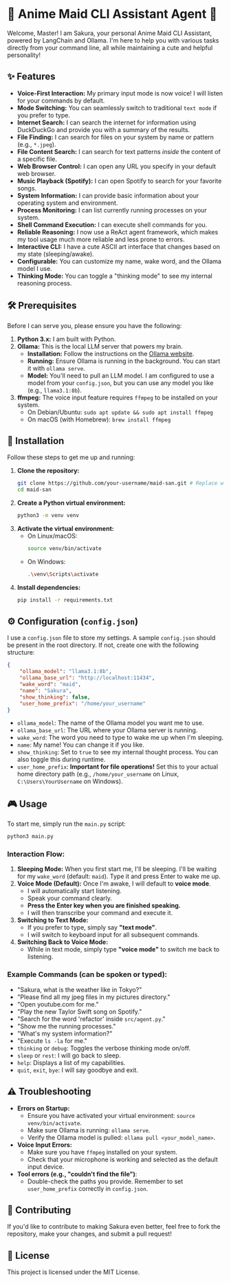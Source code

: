 # 🌸 Anime Maid CLI Assistant Agent 🌸

Welcome, Master! I am Sakura, your personal Anime Maid CLI Assistant, powered by LangChain and Ollama. I'm here to help you with various tasks directly from your command line, all while maintaining a cute and helpful personality!

## ✨ Features

*   **Voice-First Interaction:** My primary input mode is now voice! I will listen for your commands by default.
*   **Mode Switching:** You can seamlessly switch to traditional `text mode` if you prefer to type.
*   **Internet Search:** I can search the internet for information using DuckDuckGo and provide you with a summary of the results.
*   **File Finding:** I can search for files on your system by name or pattern (e.g., `*.jpeg`).
*   **File Content Search:** I can search for text patterns *inside* the content of a specific file.
*   **Web Browser Control:** I can open any URL you specify in your default web browser.
*   **Music Playback (Spotify):** I can open Spotify to search for your favorite songs.
*   **System Information:** I can provide basic information about your operating system and environment.
*   **Process Monitoring:** I can list currently running processes on your system.
*   **Shell Command Execution:** I can execute shell commands for you.
*   **Reliable Reasoning:** I now use a ReAct agent framework, which makes my tool usage much more reliable and less prone to errors.
*   **Interactive CLI:** I have a cute ASCII art interface that changes based on my state (sleeping/awake).
*   **Configurable:** You can customize my name, wake word, and the Ollama model I use.
*   **Thinking Mode:** You can toggle a "thinking mode" to see my internal reasoning process.

## 🛠️ Prerequisites

Before I can serve you, please ensure you have the following:

1.  **Python 3.x:** I am built with Python.
2.  **Ollama:** This is the local LLM server that powers my brain.
    *   **Installation:** Follow the instructions on the [Ollama website](https://ollama.ai/download).
    *   **Running:** Ensure Ollama is running in the background. You can start it with `ollama serve`.
    *   **Model:** You'll need to pull an LLM model. I am configured to use a model from your `config.json`, but you can use any model you like (e.g., `llama3.1:8b`).
3.  **ffmpeg:** The voice input feature requires `ffmpeg` to be installed on your system.
    *   On Debian/Ubuntu: `sudo apt update && sudo apt install ffmpeg`
    *   On macOS (with Homebrew): `brew install ffmpeg`

## 🚀 Installation

Follow these steps to get me up and running:

1.  **Clone the repository:**
    ```bash
    git clone https://github.com/your-username/maid-san.git # Replace with actual repo URL
    cd maid-san
    ```
2.  **Create a Python virtual environment:**
    ```bash
    python3 -m venv venv
    ```
3.  **Activate the virtual environment:**
    *   On Linux/macOS:
        ```bash
        source venv/bin/activate
        ```
    *   On Windows:
        ```bash
        .\venv\Scripts\activate
        ```
4.  **Install dependencies:**
    ```bash
    pip install -r requirements.txt
    ```

## ⚙️ Configuration (`config.json`)

I use a `config.json` file to store my settings. A sample `config.json` should be present in the root directory. If not, create one with the following structure:

```json
{
    "ollama_model": "llama3.1:8b",
    "ollama_base_url": "http://localhost:11434",
    "wake_word": "maid",
    "name": "Sakura",
    "show_thinking": false,
    "user_home_prefix": "/home/your_username"
}
```

*   `ollama_model`: The name of the Ollama model you want me to use.
*   `ollama_base_url`: The URL where your Ollama server is running.
*   `wake_word`: The word you need to type to wake me up when I'm sleeping.
*   `name`: My name! You can change it if you like.
*   `show_thinking`: Set to `true` to see my internal thought process. You can also toggle this during runtime.
*   `user_home_prefix`: **Important for file operations!** Set this to your actual home directory path (e.g., `/home/your_username` on Linux, `C:\Users\YourUsername` on Windows).

## 🎮 Usage

To start me, simply run the `main.py` script:

```bash
python3 main.py
```

### Interaction Flow:

1.  **Sleeping Mode:** When you first start me, I'll be sleeping. I'll be waiting for my `wake_word` (default: `maid`). Type it and press Enter to wake me up.
2.  **Voice Mode (Default):** Once I'm awake, I will default to **voice mode**. 
    *   I will automatically start listening.
    *   Speak your command clearly.
    *   **Press the Enter key when you are finished speaking.**
    *   I will then transcribe your command and execute it.
3.  **Switching to Text Mode:**
    *   If you prefer to type, simply say **"text mode"**. 
    *   I will switch to keyboard input for all subsequent commands.
4.  **Switching Back to Voice Mode:**
    *   While in text mode, simply type **"voice mode"** to switch me back to listening.

### Example Commands (can be spoken or typed):

*   "Sakura, what is the weather like in Tokyo?"
*   "Please find all my jpeg files in my pictures directory."
*   "Open youtube.com for me."
*   "Play the new Taylor Swift song on Spotify."
*   "Search for the word 'refactor' inside `src/agent.py`."
*   "Show me the running processes."
*   "What's my system information?"
*   "Execute `ls -la` for me."
*   `thinking` or `debug`: Toggles the verbose thinking mode on/off.
*   `sleep` or `rest`: I will go back to sleep.
*   `help`: Displays a list of my capabilities.
*   `quit`, `exit`, `bye`: I will say goodbye and exit.

## ⚠️ Troubleshooting

*   **Errors on Startup:**
    *   Ensure you have activated your virtual environment: `source venv/bin/activate`.
    *   Make sure Ollama is running: `ollama serve`.
    *   Verify the Ollama model is pulled: `ollama pull <your_model_name>`.
*   **Voice Input Errors:**
    *   Make sure you have `ffmpeg` installed on your system.
    *   Check that your microphone is working and selected as the default input device.
*   **Tool errors (e.g., "couldn't find the file")**:
    *   Double-check the paths you provide. Remember to set `user_home_prefix` correctly in `config.json`.

## 🤝 Contributing

If you'd like to contribute to making Sakura even better, feel free to fork the repository, make your changes, and submit a pull request!

## 📄 License

This project is licensed under the MIT License.